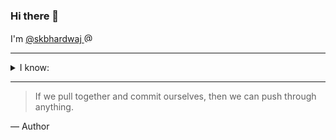 ### Hi there 👋

I'm <a href="https://github.com/skbhardwaj" title="@skbhardwaj profile">@skbhardwaj <picture><source media="(prefers-color-scheme: dark)" srcset="https://user-images.githubusercontent.com/25423296/163456776-7f95b81a-f1ed-45f7-b7ab-8fa810d529fa.png"><source media="(prefers-color-scheme: light)" srcset="https://user-images.githubusercontent.com/25423296/163456779-a8556205-d0a5-45e2-ac17-42d089e3c3f8.png"><img width="16px" height="16px" alt="@skbhardwaj identicon" src="https://github.com/identicons/skbhardwaj.png"></picture></a>

---

<details>
<summary>I know:</summary>

| Primary skills        |
| --------------------- |
| Javascript, HTML, CSS |

| Secondary skills |
| ---------------- |
| -                |

| In-progress skills |
| ------------------ |
| -                  |

</details>

---

> If we pull together and commit ourselves, then we can push through anything.

— Author

<!--
**skbhardwaj/skbhardwaj** is a ✨ _special_ ✨ repository because its `README.md` (this file) appears on your GitHub profile.

Here are some ideas to get you started:

- 🔭 I’m currently working on ...
- 🌱 I’m currently learning ...
- 👯 I’m looking to collaborate on ...
- 🤔 I’m looking for help with ...
- 💬 Ask me about ...
- 📫 How to reach me: ...
- 😄 Pronouns: ...
- ⚡ Fun fact: ...

Refs:
- https://github.com/skbhardwaj
- https://github.com/identicons/skbhardwaj.png
- https://www.webfx.com/tools/emoji-cheat-sheet/

-->
